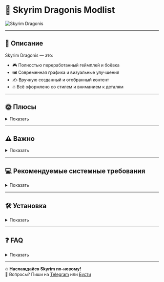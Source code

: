 # 🐉 Skyrim Dragonis Modlist

![Skyrim Dragonis](https://github.com/user-attachments/assets/91a75ea5-3fba-410c-958d-6fcc8ee5ca24)

---

## 📖 Описание

Skyrim Dragonis — это:
- 🎮 Полностью переработанный геймплей и боёвка  
- 🖼️ Современная графика и визуальные улучшения  
- ✍️ Вручную созданный и отобранный контент  
- 🔥 Всё оформлено со стилем и вниманием к деталям  

---

## 🌞 Плюсы

<details>
<summary>Показать</summary>

- Новейшие моды этого года  
- Красивейшая графика  
- Хороший ФПС по сравнению с большим количеством остальных сборок  
- Инновационный и погружающий геймплей  
- Современная боёвка  
- Лучшие современные анимации  
- Внимание к деталям  
- Стабильность  
- Капитальный ремонт багов оригинала  
- Ремастер всех городов  
- Новые напарники  
- Новые квесты  
- Каждый мод проверен вручную  
- Без мусорных или ломающих геймплей модов  
- Регулярные обновления  
- Всё сделано со вкусом и со стилем  

</details>

---

## ⚠️ Важно

<details>
<summary>Показать</summary>

> ❗ Требуемая версия игры: **Skyrim Special Edition 1.5.9.7**  
> ⚠️ НИКАКИХ аддонов от Клуба Творчества (Creation Club)  
> ⚠️ Очень требовательная сборка  
> ❗ 99% проблем возникают из-за неправильной установки — **внимательно читай инструкцию!**  
> 🛠️ При проблемах — пиши в [группу Telegram](https://t.me/Whistle69) или на [Бусти](https://boosty.to/whistle)

</details>

---

## 💻 Рекомендуемые системные требования

<details>
<summary>Показать</summary>

### 1080p (Минимальные)

| Компонент     | Требования                  |
|---------------|-----------------------------|
| GPU           | RTX 4060 / 4060 Ti          |
| CPU           | Ryzen 5 5600 / i5-12400F     |
| RAM           | 16 GB в двухканале          |
| Место на диске| 260 GB (сборка) / 370 GB (с архивами) |

### 1080p (Рекомендуемые)

| Компонент     | Требования                  |
|---------------|-----------------------------|
| GPU           | RTX 4070                    |
| CPU           | Ryzen 5 7500F / i5-12600F    |
| RAM           | 32 GB                       |
| Место на диске| 260 GB (сборка) / 370 GB (с архивами) |

### 1440p (Минимальные)

| Компонент     | Требования                                |
|---------------|---------------------------------------------|
| GPU           | RTX 4070 Ti / 4070 Super / 4070 Ti Super    |
| CPU           | Ryzen 5 7500F / i5-12600F                    |
| RAM           | 32 GB                                       |
| Место на диске| 260 GB (сборка) / 370 GB (с архивами)       |

</details>

---

## 🛠️ Установка

<details>
<summary>Показать</summary>

> **❗ Версия игры должна быть Skyrim SE 1.5.9.7**

1. Установи [Visual C++ x64](https://aka.ms/vs/17/release/vc_redist.x64.exe)  
2. Установи [.NET Runtime v5 Desktop x64](https://dotnet.microsoft.com/en-us/download/dotnet/thank-you/runtime-8.0.5-windows-x64-installer)  
3. Установи **7-Zip** (⚠️ **НЕ** WinRAR)  
4. Скачай **все 58 архивов** из [Telegram-канала](https://t.me/skyrimdragonis)  
5. Распакуй их все вместе (желательно на диск **C:**)  
6. После распаковки должна появиться папка `SkyrimDragonis`  
7. Зайди в эту папку и запусти `ModOrganizer.exe`  
8. Если Skyrim установлен по пути `C:\Program Files (x86)\Steam\steamapps\common\Skyrim Special Edition` — выбери профайл **SkyrimDragonis** и нажми **Play**  
9. Иначе нажми "Изменить" и укажи путь:  
   `C:\SkyrimDragonis\mods\SKSE\Root\skse64_loader.exe`  
10. Запускай через SKSE  

> ⚠️ Сборка протестирована только на **лицензионной версии** Skyrim SE 1.5.9.7  
> ❌ Работа на пиратке НЕ гарантируется!

</details>

---

## ❓ FAQ

<details>
<summary>Показать</summary>

1. **Как отключить бумажную карту?**  
   В конце списка модов отключите эти модификации:  
   ![firefox_qEvv1tjeAX](https://github.com/user-attachments/assets/6d23ebd5-5d59-4c37-968c-98cdaa484769)

2. **Фризы?**  
   ➤ Поставь файл подкачки на 40+ GB  
   ➤ Попробуй утилиту VRAMr (**не спрашивай, как ей пользоваться**)

3. **Краш при запуске?**  
   ➤ Убедись, что ВСЕ библиотеки установлены.

4. **Не распаковываются архивы?**  
   ➤ Проблема **на вашей стороне** — проверь место на диске и качай заново.

5. **Краш в определенном месте?**  
   ➤ Напиши на **Бусти** или в **Telegram**.

6. **Баланс?**  
   ➤ Сборка не хардкорная, но баланс есть.

7. **MO2 жалуется на путь к игре?**  
   ➤ Проверь, что всё правильно указал в настройках.

8. **Будет ли версия для слабых ПК?**  
   ➤ Да, но **неизвестно когда**

9. **Почему графика хуже, чем на видео?**  
   ➤ На видео использован приватный ENB. Он будет доступен только по подписке на Boosty.

10. **Какой язык?**  
    ➤ Английская озвучка + русский текст

11. **Будут ли обновления?**  
    ➤ Будет релиз и затем возможно Vanilla+  
    ➤ Гарантировать частоту обновлений — не могу

12. **Нелор?**  
    ➤ Есть немного — броня, оружие из других игр  
    ➤ Но ничего выбивающегося

13. **Не удаётся распаковать?**  
    ➤ Используй **7-Zip**  
    ➤ Проверь место  
    ➤ ВСЕ архивы проверены вручную

</details>

---

🔥 **Наслаждайся Skyrim по-новому!**  
💬 Вопросы? Пиши на [Telegram](https://t.me/Whistle69) или [Бусти](https://boosty.to/whistle)